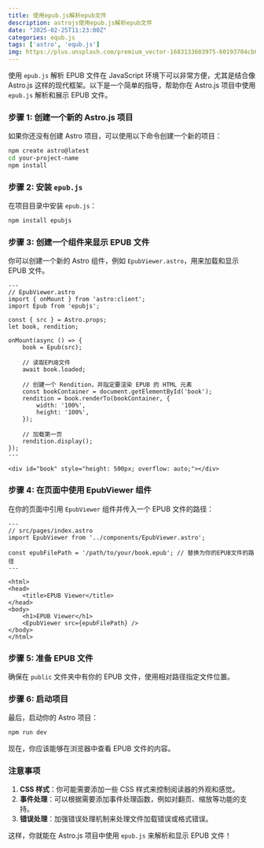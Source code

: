 ```yaml
---
title: 使用epub.js解析epub文件
description: astrojs使用epub.js解析epub文件
date: "2025-02-25T11:23:00Z"
categories: equb.js
tags: ['astro', 'equb.js']
img: https://plus.unsplash.com/premium_vector-1683133603975-60193704cb08?q=80&w=1637&auto=format&fit=crop&ixlib=rb-4.1.0&ixid=M3wxMjA3fDB8MHxwaG90by1wYWdlfHx8fGVufDB8fHx8fA%3D%3D
---
```


使用 `epub.js` 解析 EPUB 文件在 JavaScript 环境下可以非常方便，尤其是结合像 Astro.js 这样的现代框架。以下是一个简单的指导，帮助你在 Astro.js 项目中使用 `epub.js` 解析和展示 EPUB 文件。

### 步骤 1: 创建一个新的 Astro.js 项目

如果你还没有创建 Astro 项目，可以使用以下命令创建一个新的项目：

```bash
npm create astro@latest
cd your-project-name
npm install
```

### 步骤 2: 安装 `epub.js`

在项目目录中安装 `epub.js`：

```bash
npm install epubjs
```

### 步骤 3: 创建一个组件来显示 EPUB 文件

你可以创建一个新的 Astro 组件，例如 `EpubViewer.astro`，用来加载和显示 EPUB 文件。

```astro
---
// EpubViewer.astro
import { onMount } from 'astro:client';
import Epub from 'epubjs';

const { src } = Astro.props;
let book, rendition;

onMount(async () => {
    book = Epub(src);

    // 读取EPUB文件
    await book.loaded;

    // 创建一个 Rendition，并指定要渲染 EPUB 的 HTML 元素
    const bookContainer = document.getElementById('book');
    rendition = book.renderTo(bookContainer, {
        width: '100%',
        height: '100%',
    });

    // 加载第一页
    rendition.display();
});
---

<div id="book" style="height: 500px; overflow: auto;"></div>
```

### 步骤 4: 在页面中使用 EpubViewer 组件

在你的页面中引用 `EpubViewer` 组件并传入一个 EPUB 文件的路径：

```astro
---
// src/pages/index.astro
import EpubViewer from '../components/EpubViewer.astro';

const epubFilePath = '/path/to/your/book.epub'; // 替换为你的EPUB文件的路径
---

<html>
<head>
    <title>EPUB Viewer</title>
</head>
<body>
    <h1>EPUB Viewer</h1>
    <EpubViewer src={epubFilePath} />
</body>
</html>
```

### 步骤 5: 准备 EPUB 文件

确保在 `public` 文件夹中有你的 EPUB 文件，使用相对路径指定文件位置。

### 步骤 6: 启动项目

最后，启动你的 Astro 项目：

```bash
npm run dev
```

现在，你应该能够在浏览器中查看 EPUB 文件的内容。

### 注意事项

1. **CSS 样式**：你可能需要添加一些 CSS 样式来控制阅读器的外观和感觉。
2. **事件处理**：可以根据需要添加事件处理函数，例如对翻页、缩放等功能的支持。
3. **错误处理**：加强错误处理机制来处理文件加载错误或格式错误。

这样，你就能在 Astro.js 项目中使用 `epub.js` 来解析和显示 EPUB 文件！